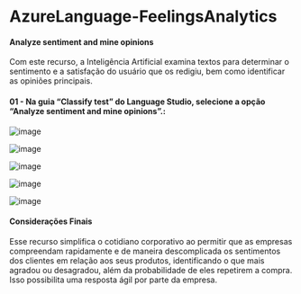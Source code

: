 # AzureLanguage-FeelingsAnalytics

#### Analyze sentiment and mine opinions

Com este recurso, a Inteligência Artificial examina textos para determinar o sentimento e a satisfação do usuário que os redigiu, bem como identificar as opiniões principais.

#### 01 - Na guia “Classify test” do Language Studio, selecione a opção “Analyze sentiment and mine opinions”.:

![image](https://github.com/kobajk/AzureLanguage-FeelingsAnalytics/assets/50890222/ceb1a41e-c1d9-49e3-963f-f541ceb993ee)

![image](https://github.com/kobajk/AzureLanguage-FeelingsAnalytics/assets/50890222/3752cba2-0cc7-48b2-adba-c7f33e59d347)

![image](https://github.com/kobajk/AzureLanguage-FeelingsAnalytics/assets/50890222/e63f3ec8-74e3-4a3e-8e1c-4d69d81b09f8)

![image](https://github.com/kobajk/AzureLanguage-FeelingsAnalytics/assets/50890222/4046b368-bd9d-4d69-a665-e1e58f295bb8)

![image](https://github.com/kobajk/AzureLanguage-FeelingsAnalytics/assets/50890222/487aea37-4307-4083-9049-ec2b160a58e2)

#### Considerações Finais

Esse recurso simplifica o cotidiano corporativo ao permitir que as empresas compreendam rapidamente e de maneira descomplicada os sentimentos dos clientes em relação aos seus produtos, identificando o que mais agradou ou desagradou, além da probabilidade de eles repetirem a compra. Isso possibilita uma resposta ágil por parte da empresa.
